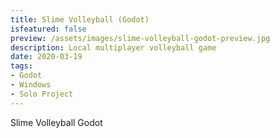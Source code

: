 ```yaml
---
title: Slime Volleyball (Godot)
isfeatured: false
preview: /assets/images/slime-volleyball-godot-preview.jpg
description: Local multiplayer volleyball game
date: 2020-03-19
tags:
- Godot
- Windows
- Solo Project
---
```

Slime Volleyball Godot
